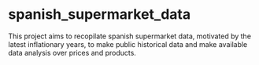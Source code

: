 # spanish_supermarket_data
This project aims to recopilate spanish supermarket data, motivated by the latest inflationary years, to make public historical data and make available data analysis over prices and products.
